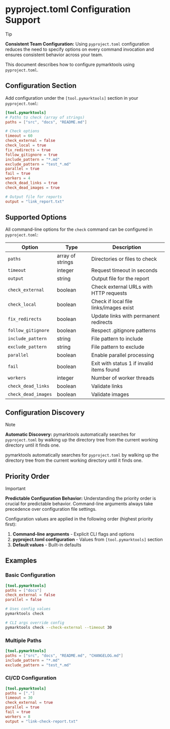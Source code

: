 # pyproject.toml Configuration Support

> [!TIP]
> **Consistent Team Configuration:** Using `pyproject.toml` configuration reduces the need to specify options on
> every command invocation and ensures consistent behavior across your team.

This document describes how to configure pymarktools using `pyproject.toml`.

## Configuration Section

Add configuration under the `[tool.pymarktools]` section in your `pyproject.toml`:

```toml
[tool.pymarktools]
# Paths to check (array of strings)
paths = ["src", "docs", "README.md"]

# Check options
timeout = 60
check_external = false
check_local = true
fix_redirects = true
follow_gitignore = true
include_pattern = "*.md"
exclude_pattern = "test_*.md"
parallel = true
fail = true
workers = 4
check_dead_links = true
check_dead_images = true

# Output file for reports
output = "link_report.txt"
```

## Supported Options

All command-line options for the `check` command can be configured in `pyproject.toml`:

| Option              | Type             | Description                               |
| ------------------- | ---------------- | ----------------------------------------- |
| `paths`             | array of strings | Directories or files to check             |
| `timeout`           | integer          | Request timeout in seconds                |
| `output`            | string           | Output file for the report                |
| `check_external`    | boolean          | Check external URLs with HTTP requests    |
| `check_local`       | boolean          | Check if local file links/images exist    |
| `fix_redirects`     | boolean          | Update links with permanent redirects     |
| `follow_gitignore`  | boolean          | Respect .gitignore patterns               |
| `include_pattern`   | string           | File pattern to include                   |
| `exclude_pattern`   | string           | File pattern to exclude                   |
| `parallel`          | boolean          | Enable parallel processing                |
| `fail`              | boolean          | Exit with status 1 if invalid items found |
| `workers`           | integer          | Number of worker threads                  |
| `check_dead_links`  | boolean          | Validate links                            |
| `check_dead_images` | boolean          | Validate images                           |

## Configuration Discovery

> [!NOTE]
> **Automatic Discovery:** pymarktools automatically searches for `pyproject.toml` by walking up the directory
> tree from the current working directory until it finds one.

pymarktools automatically searches for `pyproject.toml` by walking up the directory tree from the current working
directory until it finds one.

## Priority Order

> [!IMPORTANT]
> **Predictable Configuration Behavior:** Understanding the priority order is crucial for predictable
> behavior. Command-line arguments always take precedence over configuration file settings.

Configuration values are applied in the following order (highest priority first):

1. **Command-line arguments** - Explicit CLI flags and options
1. **pyproject.toml configuration** - Values from `[tool.pymarktools]` section
1. **Default values** - Built-in defaults

## Examples

### Basic Configuration

```toml
[tool.pymarktools]
paths = ["docs"]
check_external = false
parallel = false
```

```bash
# Uses config values
pymarktools check

# CLI args override config
pymarktools check --check-external --timeout 30
```

### Multiple Paths

```toml
[tool.pymarktools]
paths = ["src", "docs", "README.md", "CHANGELOG.md"]
include_pattern = "*.md"
exclude_pattern = "test_*.md"
```

### CI/CD Configuration

```toml
[tool.pymarktools]
paths = ["."]
timeout = 30
check_external = true
parallel = true
fail = true
workers = 8
output = "link-check-report.txt"
```
